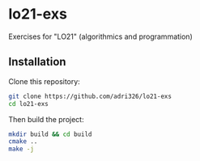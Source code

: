 # lo21-exs

Exercises for "LO21" (algorithmics and programmation)

## Installation

Clone this repository:

```sh
git clone https://github.com/adri326/lo21-exs
cd lo21-exs
```

Then build the project:

```sh
mkdir build && cd build
cmake ..
make -j
```
